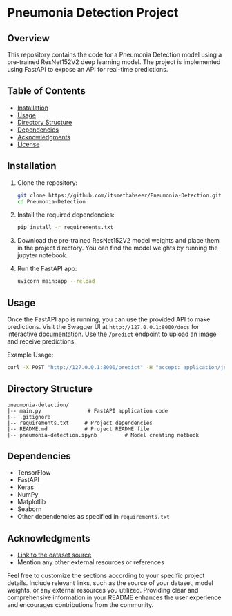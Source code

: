
# Pneumonia Detection Project

## Overview

This repository contains the code for a Pneumonia Detection model using a pre-trained ResNet152V2 deep learning model. The project is implemented using FastAPI to expose an API for real-time predictions.

## Table of Contents

- [Installation](#installation)
- [Usage](#usage)
- [Directory Structure](#directory-structure)
- [Dependencies](#dependencies)
- [Acknowledgments](#acknowledgments)
- [License](#license)

## Installation

1. Clone the repository:

   ```bash
   git clone https://github.com/itsmethahseer/Pneumonia-Detection.git
   cd Pneumonia-Detection
   ```

2. Install the required dependencies:

   ```bash
   pip install -r requirements.txt
   ```

3. Download the pre-trained ResNet152V2 model weights and place them in the project directory. You can find the model weights by running the jupyter notebook.

4. Run the FastAPI app:

   ```bash
   uvicorn main:app --reload
   ```

## Usage

Once the FastAPI app is running, you can use the provided API to make predictions. Visit the Swagger UI at `http://127.0.0.1:8000/docs` for interactive documentation. Use the `/predict` endpoint to upload an image and receive predictions.

Example Usage:

```bash
curl -X POST "http://127.0.0.1:8000/predict" -H "accept: application/json" -H "Content-Type: multipart/form-data" -F "image=@path/to/your/image.jpg"
```

## Directory Structure

```
pneumonia-detection/
|-- main.py               # FastAPI application code
|-- .gitignore    
|-- requirements.txt     # Project dependencies
|-- README.md            # Project README file
|-- pneumonia-detection.ipynb         # Model creating notbook
```

## Dependencies

- TensorFlow
- FastAPI
- Keras
- NumPy
- Matplotlib
- Seaborn
- Other dependencies as specified in `requirements.txt`

## Acknowledgments

- [Link to the dataset source](https://www.kaggle.com/datasets/paultimothymooney/chest-xray-pneumonia/data)
- Mention any other external resources or references



Feel free to customize the sections according to your specific project details. Include relevant links, such as the source of your dataset, model weights, or any external resources you utilized. Providing clear and comprehensive information in your README enhances the user experience and encourages contributions from the community.
